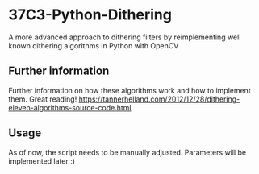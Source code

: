 # 37C3-Python-Dithering
 A more advanced approach to dithering filters by reimplementing well known dithering algorithms in Python with OpenCV

 ## Further information

 Further information on how these algorithms work and how to implement them. Great reading!
 https://tannerhelland.com/2012/12/28/dithering-eleven-algorithms-source-code.html

## Usage

As of now, the script needs to be manually adjusted. Parameters will be implemented later :)